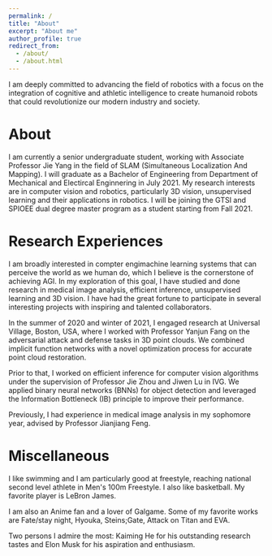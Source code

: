 ```yaml
---
permalink: /
title: "About"
excerpt: "About me"
author_profile: true
redirect_from: 
  - /about/
  - /about.html
---
```


I am deeply committed to advancing the field of robotics with a focus on the integration of cognitive and athletic intelligence to
create humanoid robots that could revolutionize our modern industry and society.

About
===
I am currently a senior undergraduate student, working with Associate Professor Jie Yang in the field of SLAM (Simultaneous Localization And Mapping). I will graduate as a Bachelor of Engineering from Department of Mechanical and Electircal Enginnering in July 2021.
My research interests are in computer vision and robotics, particularly 3D vision, unsupervised learning and their applications in robotics. I will be joining the GTSI and SPIOEE dual degree master program as a student starting from Fall 2021.

Research Experiences
===
I am broadly interested in compter engimachine learning systems that can perceive the world as we human do, which I believe is the cornerstone of achieving AGI. In my exploration of this goal, I have studied and done research in medical image analysis, efficient inference, unsupervised learning and 3D vision. I have had the great fortune to participate in several interesting projects with inspiring and talented collaborators.

In the summer of 2020 and winter of 2021, I engaged research at Universal Village, Boston, USA, where I worked with Professor Yanjun Fang on the adversarial attack and defense tasks in 3D point clouds. We combined implicit function networks with a novel optimization process for accurate point cloud restoration.

Prior to that, I worked on efficient inference for computer vision algorithms under the supervision of Professor Jie Zhou and Jiwen Lu in IVG. We applied binary neural networks (BNNs) for object detection and leveraged the Information Bottleneck (IB) principle to improve their performance.

Previously, I had experience in medical image analysis in my sophomore year, advised by Professor Jianjiang Feng.

Miscellaneous
===
I like swimming and I am particularly good at freestyle, reaching national second level athlete in Men's 100m Freestyle. I also like basketball. My favorite player is LeBron James.

I am also an Anime fan and a lover of Galgame. Some of my favorite works are Fate/stay night, Hyouka, Steins;Gate, Attack on Titan and EVA.

Two persons I admire the most: Kaiming He for his outstanding research tastes and Elon Musk for his aspiration and enthusiasm.

<!--
Projects and Competitions
===
* College Robots Contest of Shandong Province, “Firefighting robot”, Second Prize, October 2019
* Shandong Innovation Competition of Electromechanical Products, “Automatic board inserting machine”, Second Prize, August 2019
* Summer program of Charles University in Prague, Czech Republic, July-August 2019
* The 6th National Undergraduate Engineering Training Integration Ability Competition, Special Prize, June 2019
* The 6th Shandong Undergraduate Engineering Training Integration Ability Competition, First Prize, April 2019
* Designing the material handling robot, January-June 2019,
* Qingdao University Electronic Design Contest, “Smart alarming system”, First Prize, November 2018
* The 2018 University Physics Competition, Silver Medal, November 10-12, 2018
* College Robots Contest of Shandong Province, “Biped robot”, Second Prize, October 2018
* National Computer Rank Examination, Band II, Outstanding, March 2018

Scholarships
===
* National Scholarship, Qingdao University, October 2019.
* First Class Scholarship, Qingdao University, October 2019.
* First Class Scholarship, Qingdao University, April 2019.
* President Scholarship, Qingdao University, November 2018.
* First Class Scholarship, Qingdao University, October 2018.
* First Class Scholarship, Qingdao University, April 2018.

Honors
===
* National Scholarship, Qingdao University, October 2019.
* Excellent League Leader, Qingdao University, April 2020.
* Model Student, Qingdao University, November 2019.
* Excellent League Leader, Qingdao University, May 2019.
* Model Student, Qingdao University, December 2018.
* Excellent League Member, Qingdao University, May 2018.
-->
